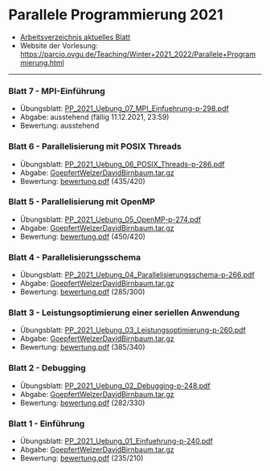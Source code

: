 # Parallele Programmierung 2021
- [Arbeitsverzeichnis aktuelles Blatt](https://github.com/birne420/parcio-2021g4/tree/main/blatt_7)
- Website der Vorlesung: https://parcio.ovgu.de/Teaching/Winter+2021_2022/Parallele+Programmierung.html
---
### Blatt 7 - MPI-Einführung
- Übungsblatt: [PP_2021_Uebung_07_MPI_Einfuehrung-p-298.pdf](https://parcio.ovgu.de/parcio_media/Teaching/Winter+2021_2022/Parallele+Programmierung/PP_2021_Uebung_07_MPI_Einfuehrung-p-298.pdf)
- Abgabe: ausstehend (fällig 11.12.2021, 23:59)
- Bewertung: ausstehend
### Blatt 6 - Parallelisierung mit POSIX Threads
- Übungsblatt: [PP_2021_Uebung_06_POSIX_Threads-p-286.pdf](https://parcio.ovgu.de/parcio_media/Teaching/Winter+2021_2022/Parallele+Programmierung/PP_2021_Uebung_06_POSIX_Threads-p-286.pdf)
- Abgabe: [GoepfertWelzerDavidBirnbaum.tar.gz](https://github.com/birne420/parcio-2021g4/blob/main/blatt_6/_abgabe/GoepfertWelzerDavidBirnbaum.tar.gz?raw=true)
- Bewertung: [bewertung.pdf](https://github.com/birne420/parcio-2021g4/blob/main/blatt_6/_abgabe/bewertung.pdf?raw=true) (435/420)
### Blatt 5 - Parallelisierung mit OpenMP
- Übungsblatt: [PP_2021_Uebung_05_OpenMP-p-274.pdf](https://parcio.ovgu.de/parcio_media/Teaching/Winter+2021_2022/Parallele+Programmierung/PP_2021_Uebung_05_OpenMP-p-274.pdf)
- Abgabe: [GoepfertWelzerDavidBirnbaum.tar.gz](https://github.com/birne420/parcio-2021g4/blob/main/blatt_5/_abgabe/GoepfertWelzerDavidBirnbaum.tar.gz?raw=true)
- Bewertung: [bewertung.pdf](https://github.com/birne420/parcio-2021g4/blob/main/blatt_5/_abgabe/bewertung.pdf?raw=true) (450/420)
### Blatt 4 - Parallelisierungsschema
- Übungsblatt: [PP_2021_Uebung_04_Parallelisierungsschema-p-266.pdf](https://parcio.ovgu.de/parcio_media/Teaching/Winter+2021_2022/Parallele+Programmierung/PP_2021_Uebung_04_Parallelisierungsschema-p-266.pdf)
- Abgabe: [GoepfertWelzerDavidBirnbaum.tar.gz](https://github.com/birne420/parcio-2021g4/blob/main/blatt_4/_abgabe/GoepfertWelzerDavidBirnbaum.tar.gz?raw=true)
- Bewertung: [bewertung.pdf](https://github.com/birne420/parcio-2021g4/blob/main/blatt_4/_abgabe/bewertung.pdf?raw=true) (285/300)
### Blatt 3 - Leistungsoptimierung einer seriellen Anwendung
- Übungsblatt: [PP_2021_Uebung_03_Leistungsoptimierung-p-260.pdf](https://parcio.ovgu.de/parcio_media/Teaching/Winter+2021_2022/Parallele+Programmierung/PP_2021_Uebung_03_Leistungsoptimierung-p-260.pdf)
- Abgabe: [GoepfertWelzerDavidBirnbaum.tar.gz](https://github.com/birne420/parcio-2021g4/blob/main/blatt_3/_abgabe/GoepfertWelzerDavidBirnbaum.tar.gz?raw=true)
- Bewertung: [bewertung.pdf](https://github.com/birne420/parcio-2021g4/blob/main/blatt_3/_abgabe/bewertung.pdf?raw=true) (385/340)
### Blatt 2 - Debugging
- Übungsblatt: [PP_2021_Uebung_02_Debugging-p-248.pdf](https://parcio.ovgu.de/parcio_media/Teaching/Winter+2021_2022/Parallele+Programmierung/PP_2021_Uebung_02_Debugging-p-248.pdf)
- Abgabe: [GoepfertWelzerDavidBirnbaum.tar.gz](https://github.com/birne420/parcio-2021g4/blob/main/blatt_2/_abgabe/GoepfertWelzerDavidBirnbaum.tar.gz?raw=true)
- Bewertung: [bewertung.pdf](https://github.com/birne420/parcio-2021g4/blob/main/blatt_2/_abgabe/bewertung.pdf?raw=true) (282/330)
### Blatt 1 - Einführung
- Übungsblatt: [PP_2021_Uebung_01_Einfuehrung-p-240.pdf](https://parcio.ovgu.de/parcio_media/Teaching/Winter+2021_2022/Parallele+Programmierung/PP_2021_Uebung_01_Einfuehrung-p-240.pdf)
- Abgabe: [GoepfertWelzerDavidBirnbaum.tar.gz](https://github.com/birne420/parcio-2021g4/blob/main/blatt_1/_abgabe/GoepfertWelzerDavidBirnbaum.tar.gz?raw=true)
- Bewertung: [bewertung.pdf](https://github.com/birne420/parcio-2021g4/blob/main/blatt_1/_abgabe/bewertung.pdf?raw=true) (235/210)
